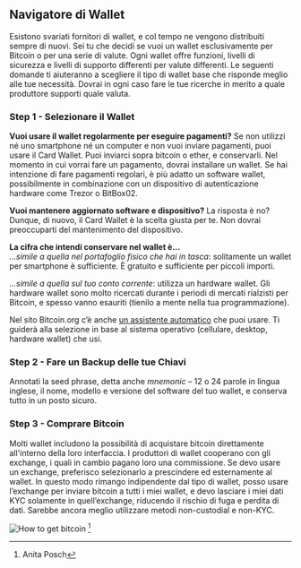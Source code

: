 ## Navigatore di Wallet
Esistono svariati fornitori di wallet, e col tempo ne vengono distribuiti sempre di nuovi. Sei tu che decidi se vuoi un wallet esclusivamente per Bitcoin o per una serie di valute. Ogni wallet offre funzioni, livelli di sicurezza e livelli di supporto differenti per valute differenti. Le seguenti domande ti aiuteranno a scegliere il tipo di wallet base che risponde meglio alle tue necessità. Dovrai in ogni caso fare le tue ricerche in merito a quale produttore supporti quale valuta.

### Step 1 - Selezionare il Wallet
**Vuoi usare il wallet regolarmente per eseguire pagamenti?**
Se non utilizzi né uno smartphone né un computer e non vuoi inviare pagamenti, puoi usare il Card Wallet. Puoi inviarci sopra bitcoin o ether, e conservarli. Nel momento in cui vorrai fare un pagamento, dovrai installare un wallet. Se hai intenzione di fare pagamenti regolari, è più adatto un software wallet, possibilmente in combinazione con un dispositivo di autenticazione hardware come Trezor o BitBox02.

**Vuoi mantenere aggiornato software e dispositivo?**
La risposta è no? Dunque, di nuovo, il Card Wallet è la scelta giusta per te. Non dovrai preoccuparti del mantenimento del dispositivo.

**La cifra che intendi conservare nel wallet è...**  
*...simile a quella nel portafoglio fisico che hai in tasca*: solitamente un wallet per smartphone è sufficiente. È gratuito e sufficiente per piccoli importi.

*...simile a quella sul tuo conto corrente*: utilizza un hardware wallet. Gli hardware wallet sono molto ricercati durante i periodi di mercati rialzisti per Bitcoin, e spesso vanno esauriti (tienilo a mente nella tua programmazione).

Nel sito Bitcoin.org c’è anche [un assistente automatico](https://bitcoin.org/en/choose-your-wallet) che puoi usare. Ti guiderà alla selezione in base al sistema operativo (cellulare, desktop, hardware wallet) che usi.

### Step 2 - Fare un Backup delle tue Chiavi
Annotati la seed phrase, detta anche _mnemonic_ – 12 o 24 parole in lingua inglese, il nome, modello e versione del software del tuo wallet, e conserva tutto in un posto sicuro.

### Step 3 - Comprare Bitcoin
Molti wallet includono la possibilità di acquistare bitcoin direttamente all'interno della loro interfaccia. I produttori di wallet cooperano con gli exchange, i quali in cambio pagano loro una commissione. Se devo usare un exchange, preferisco selezionarlo a prescindere ed esternamente al wallet. In questo modo rimango indipendente dal tipo di wallet, posso usare l’exchange per inviare bitcoin a tutti i miei wallet, e devo lasciare i miei dati KYC solamente in quell’exchange, riducendo il rischio di fuga e perdita di dati. Sarebbe ancora meglio utilizzare metodi non-custodial e non-KYC.

![How to get bitcoin](resources/_Buying-methods.png) [^72]

[^72]: Anita Posch
